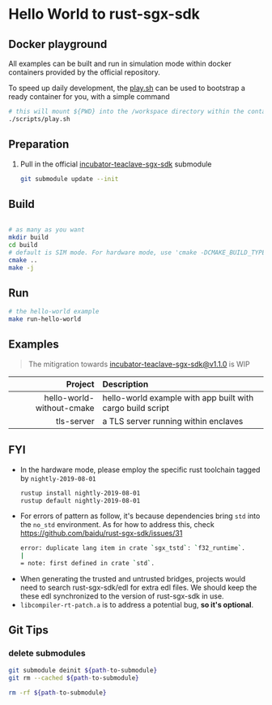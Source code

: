 # Hello World to rust-sgx-sdk

## Docker playground
All examples can be built and run in simulation mode within docker containers provided by the 
official repository.

To speed up daily development, the [play.sh](./scripts/play.sh) can be used to bootstrap a ready
container for you, with a simple command

```bash
# this will mount ${PWD} into the /workspace directory within the container
./scripts/play.sh
```

## Preparation

1. Pull in the official [incubator-teaclave-sgx-sdk](https://github.com/incubator-teaclave-sgx-sdk.git) submodule
    ```bash
    git submodule update --init 
    ```

## Build 

```bash

# as many as you want
mkdir build 
cd build
# default is SIM mode. For hardware mode, use 'cmake -DCMAKE_BUILD_TYPE=Release ..'
cmake ..
make -j
```

## Run

```bash
# the hello-world example
make run-hello-world
```

## Examples

> The mitigration towards incubator-teaclave-sgx-sdk@v1.1.0 is WIP

|                   Project | Description                                                |
| ------------------------: | :--------------------------------------------------------- |
| hello-world-without-cmake | hello-world example with app built with cargo build script |
|                tls-server | a TLS server running within enclaves                       |

## FYI
- In the hardware mode, please employ the specific rust toolchain tagged by `nightly-2019-08-01`
    ```bash
    rustup install nightly-2019-08-01
    rustup default nightly-2019-08-01
    ```
- For errors of pattern as follow, it's because dependencies bring `std` into the `no_std` 
  environment. As for how to address this, check https://github.com/baidu/rust-sgx-sdk/issues/31
    ```bash
    error: duplicate lang item in crate `sgx_tstd`: `f32_runtime`.
    |
    = note: first defined in crate `std`.
    ```
- When generating the trusted and untrusted bridges, projects would need to search rust-sgx-sdk/edl
  for extra edl files. We should keep the these edl synchronized to the version of rust-sgx-sdk in
  use.
- `libcompiler-rt-patch.a` is to address a potential bug, **so it's optional**.

## Git Tips
### delete submodules
```bash
git submodule deinit ${path-to-submodule}
git rm --cached ${path-to-submodule}

rm -rf ${path-to-submodule}
```